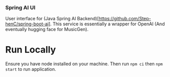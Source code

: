 ### Spring AI UI 

User interface for (Java Spring AI Backend)[https://github.com/Step-henC/spring-boot-ai]. This service is essentially a wrapper for OpenAI (And eventually hugging face for MusicGen).


# Run Locally

Ensure you have node installed on your machine. Then run `npm ci` then `npm start` to run application. 


